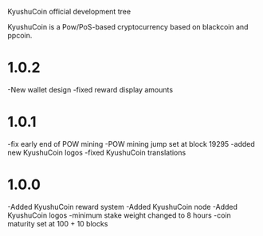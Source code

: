 KyushuCoin official development tree

KyushuCoin is a Pow/PoS-based cryptocurrency based on blackcoin and ppcoin.

1.0.2
================
-New wallet design
-fixed reward display amounts

1.0.1
================
-fix early end of POW mining
-POW mining jump set at block 19295
-added new KyushuCoin logos
-fixed KyushuCoin translations

1.0.0
================
-Added KyushuCoin reward system
-Added KyushuCoin node
-Added KyushuCoin logos
-minimum stake weight changed to 8 hours
-coin maturity set at 100 + 10 blocks

